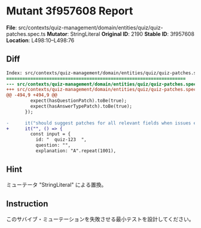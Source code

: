 # Mutant 3f957608 Report

**File**: src/contexts/quiz-management/domain/entities/quiz/quiz-patches.spec.ts
**Mutator**: StringLiteral
**Original ID**: 2190
**Stable ID**: 3f957608
**Location**: L498:10–L498:76

## Diff

```diff
Index: src/contexts/quiz-management/domain/entities/quiz/quiz-patches.spec.ts
===================================================================
--- src/contexts/quiz-management/domain/entities/quiz/quiz-patches.spec.ts	original
+++ src/contexts/quiz-management/domain/entities/quiz/quiz-patches.spec.ts	mutated #2190
@@ -494,9 +494,9 @@
         expect(hasQuestionPatch).toBe(true);
         expect(hasAnswerTypePatch).toBe(true);
       });
 
-      it("should suggest patches for all relevant fields when issues exist", () => {
+      it("", () => {
         const input = {
           id: "  quiz-123  ",
           question: "",
           explanation: "A".repeat(1001),
```

## Hint

ミューテータ "StringLiteral" による置換。

## Instruction

このサバイブ・ミューテーションを失敗させる最小テストを設計してください。
